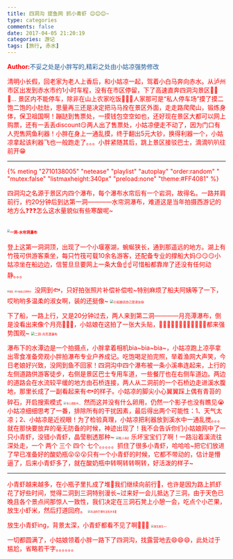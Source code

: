 ```yaml
---
title: 四洞沟 提鱼网 抓小青虾 😌😌😌~
type: categories
comments: false
date: 2017-04-05 21:20:19
categories: 游记
tags: [旅行, 赤水]
---
```


<style type="text/css">
body {color:red}
span.green {color:rgb(30,90,153)}
span.red {color:rgb(255,0,0)}
</style>

<span class="red">**Author:**</span><span class="green">不妥之处是小胖写的,精彩之处由小姑凉强势修改</span>


清明小长假，回老家为老人上香后，和小姑凉一起，驾着小白马奔向赤水。从泸州市区出发到赤水市约1小时车程，没有在市区停留，下了高速直奔四洞沟景区🚗🚗🚗...
景区内不能停车，除非在山上农家吃饭🍚🍚🍚人家那可是“私人停车场”摸了摸二饱二饱的小肚肚，思量再三还是决定把马马拴在景区外面，走走路爬爬山，锻炼身体，保卫祖国啊！蹦跶到售票处，一摸钱包空空如也，还好现在景区大都可以网上购票，还有一丢丢discount😏两人出了售票处，小姑凉便走不动了，因为门口有人兜售网鱼利器！小胖在身上一通乱摸，终于翻出5元大钞，换得利器一个，小姑凉拿起该利器飞也一般跑走了。。。小胖紧随其后，跳上景区接驳巴士，滴滴叭叭往前开😁

---
<!--more-->

{% meting "2710138005" "netease" "playlist" "autoplay" "order:random" " "mutex:false" "listmaxheight:340px" "preload:none" "theme:#FF4081" %}


四洞沟之名源于景区内四个瀑布，每个瀑布水帘后有一个岩洞，故得名。一路并肩前行，约20分钟后到达第一洞————水帘洞瀑布，难道这是当年拍摄西游记的地方么❓❓❓怎么这水量貌似有些寒酸呢~

<span class="noselect"><img src="https://dn-anine.qbox.me/DSC_4685.JPG" alt="一洞-水帘洞瀑布" style="zoom:40%" /></span>
---
登上这第一洞洞顶，出现了一个小堰塞湖，蜿蜒狭长，通到那遥远的地方。湖上有竹筏可供游客乘坐，每只竹筏可载10余名游客，还配备专业的撑船大妈😏😏😏小姑凉坐在船边边，信誓旦旦要网上一条大鱼☝️☝️可惜船都靠岸了还没有任何动静。。。

<img src="https://dn-anine.qbox.me/DSC_4696.JPG" alt="湖面" style="zoom:30%" />
<img src="https://dn-anine.qbox.me/DSC_4715.JPG" alt="小姑娘认真网鱼中..." style="zoom:30%" />
没网到🐟，只好拍张照片补偿补偿啦~特别麻烦了船夫阿姨等了一下，哎哟哟多温柔的淑女啊，装的还挺像~
<img src="https://dn-anine.qbox.me/DSC_4716.jpg" alt="小姑娘说自己是淑女😱" style="zoom:50%" />

下了船，一路上行，又是20分钟过去，两人来到第二洞————月亮潭瀑布，倒是没看出来像个月亮🌛🌛🌛，小姑娘在这拍了一张大头贴，👨👩🐵🐙🐷🐤🐨🐮🐔👻🐛🐠都来强势围观~
<img src="https://dn-anine.qbox.me/DSC_4719.JPG" alt="二洞-月亮潭瀑布" style="zoom:50%" />

瀑布下的水潭边是一个拍摄点，小胖拿着相机bia~bia~bia~，小姑凉跑上凉亭拿出零食准备旁观小胖拍瀑布专业户养成记。吃饱喝足拍完照，举着渔网大声笑，今日老娘好兴致，没网到鱼不回家！四洞沟中四个瀑布被一条小溪串连起来，上行的左侧道路供游客徒步，右侧是景区巴士专用车道，一些餐厅也在右侧车道边。两边的道路会在水流较平缓的地方由石桥连接，两人从二洞前的一个石桥边走进溪水腹地，那里长成了一副看起来有🐟的样子。小姑凉的脚尖小心翼翼踩上偶有青苔的碎石，开启搜索模式
<img src="https:/dn-anine.qbox.me/DSC_4725.jpg" alt="专心观察中。。" style="zoom:40%" />
然而这并没有什么卵用，仍然一个影子也没有瞧见😭小姑凉细细思考了一番，排除所有的干扰因素，最后得出两个可能性：1、天气太凉；2、小姑凉是近视眼！为了检验真理，小姑凉把利器放到溪水中一通乱搅。。。就在那快要放弃的毫无防备的时候，神迹出现了！我不会告诉你们小姑娘网中了一只小青虾，没错小青虾，晶莹剔透那种~
<img src="https://dn-anine.qbox.me/DSC_4731.JPG" alt="嗯,小青虾" style="zoom:40%" />
乐坏宝宝们了啊！一路沿着溪流往深处走，一个 两个 三个 四个 七个。。。。。抓住了很多小青虾，哈哈哈~把它们放进了早已准备好的酸奶瓶😮😮😮只有一个小青虾的时候，它都不带动的，估计是懵逼了，后来小青虾多了，就在酸奶瓶中转啊转转啊转，好活泼的样子~

---
小青虾越来越多，在小瓶子里扎成了堆👏我们继续向前行🚶，也许是因为路上抓虾花了好些时间，觉得二洞到三洞特别漫长~过来好一会儿抵达了三洞，由于天色已晚且各个景点间那惊人一致性，我们决定在三洞石凳上小憩一会，吃点个小芒果，放生小虾米，然后打道回府。
<img src="https://dn-anine.qbox.me/DSC_4740.JPG" alt="先进的芒果吃法有木有😬" style="zoom:40%" />

放生小青虾ing，背景太深，小青虾都看不见了啊🙈🙈🙈
<img src="https://dn-anine.qbox.me/DSC_4744.JPG" alt="放生放生~~" style="zoom:40%" />

一切都圆满了，小姑娘领着小胖一路下了四洞沟，找露营地去😄😄😄，此处过于尴尬，省略若干字。。。。。。

